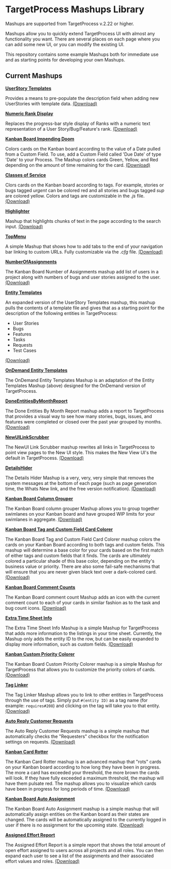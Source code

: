 TargetProcess Mashups Library
=============================

Mashups are supported from TargetProcess v.2.22 or higher.

Mashups allow you to quickly extend TargetProcess UI with almost any 
functionality you want. There are several places on each page 
where you can add some new UI, or you can modify the existing UI.

This repository contains some example Mashups both for immediate use 
and as starting points for developing your own Mashups.

Current Mashups
---------------


[**UserStory Templates**](https://github.com/TargetProcess/MashupsLibrary/tree/master/UserStory%20Templates)

Provides a means to pre-populate the description field when adding 
new UserStories with template data. [(Download)](https://github.com/downloads/TargetProcess/MashupsLibrary/UserStory%20Templates.zip)


[**Numeric Rank Display**](https://github.com/TargetProcess/MashupsLibrary/tree/master/Numeric%20Rank%20Display)

Replaces the progress-bar style display of Ranks with a numeric 
text representation of a User Story/Bug/Feature's rank. [(Download)](https://github.com/downloads/TargetProcess/MashupsLibrary/Numeric%20Rank%20Display.zip)


[**Kanban Board Impending Doom**](https://github.com/TargetProcess/MashupsLibrary/tree/master/Kanban%20Board%20Impending%20Doom)

Colors cards on the Kanban board according to the value of a Date pulled from a Custom Field.  To use, add a Custom Field 
called 'Due Date' of type 'Date' to your Process.  The Mashup colors cards Green, Yellow, and Red depending on the amount 
of time remaining for the card. [(Download)](https://github.com/downloads/TargetProcess/MashupsLibrary/Kanban%20Board%20Impending%20Doom.zip)


[**Classes of Service**](https://github.com/TargetProcess/MashupsLibrary/tree/master/ClassesOfServices)

Clors cards on the Kanban board according to tags.  For example, stories or bugs tagged _urgent_ can be colored red and 
all stories and bugs tagged _sup_ are colored yellow.  Colors and tags are customizable in the _.js_ file.  [(Download)](https://github.com/downloads/TargetProcess/MashupsLibrary/ClassesOfServices.zip)


[**Highlighter**](https://github.com/TargetProcess/MashupsLibrary/tree/master/Highlighter)

Mashup that highlights chunks of text in the page according to the search input.  [(Download)](https://github.com/downloads/TargetProcess/MashupsLibrary/Highlighter.zip)


[**TopMenu**](https://github.com/TargetProcess/MashupsLibrary/tree/master/TopMenu)

A simple Mashup that shows how to add tabs to the end of your navigation bar linking to custom URLs.  Fully customizable 
via the _.cfg_ file.  [(Download)](https://github.com/downloads/TargetProcess/MashupsLibrary/TopMenu.zip)


[**NumberOfAssignments**](https://github.com/TargetProcess/MashupsLibrary/tree/master/NumberOfAssignments)

The Kanban Board Number of Assignments mashup add list of users in a project along with numbers of bugs and user stories assigned to the user.
[(Download)](https://github.com/downloads/TargetProcess/MashupsLibrary/NumberOfAssignments.zip)


[**Entity Templates**](https://github.com/TargetProcess/MashupsLibrary/tree/master/NumberOfAssignments)

An expanded version of the UserStory Templates mashup, this mashup pulls 
the contents of a template file and gives that as a starting point 
for the description of the following entities in TargetProcess:

-   User Stories
-   Bugs
-   Features
-   Tasks
-   Requests
-   Test Cases

[(Download)](https://github.com/downloads/TargetProcess/MashupsLibrary/Entity%20Templates.zip)


[**OnDemand Entity Templates**](https://github.com/TargetProcess/MashupsLibrary/OnDemand%20Entity%20TEmplates)

The OnDemand Entity Templates Mashup is an adaptation of the Entity Templates Mashup (above) designed for the OnDemand version of 
TargetProcess. 


[**DoneEntitiesByMonthReport**](https://github.com/TargetProcess/MashupsLibrary/tree/master/DoneEntitiesByMonthReport)

The Done Entities By Month Report mashup adds a report to TargetProcess that 
provides a visual way to see how many stories, bugs, issues, and features were 
completed or closed over the past year grouped by months.
[(Download)](https://github.com/downloads/TargetProcess/MashupsLibrary/DoneEntitiesByMonthReport.zip)


[**NewUILinkScrubber**](https://github.com/TargetProcess/MashupsLibrary/tree/master/NewUILinkScrubber)

The NewUI Link Scrubber mashup rewrites all links in TargetProcess 
to point view pages to the New UI style.  This makes the New View UI's the default in 
TargetProcess.  [(Download)](https://github.com/downloads/TargetProcess/MashupsLibrary/NewUILinkScrubber.zip)


[**DetailsHider**](https://github.com/TargetProcess/MashupsLibrary/tree/master/DetailsHider)

The Details Hider Mashup is a very, very, very simple that removes the system 
messages at the bottom of each page (such as page generation time, the Whats New link, 
and the free version notification).  [(Download)](https://github.com/downloads/TargetProcess/MashupsLibrary/DetailsHider.zip)


[**Kanban Board Column Grouper**](https://github.com/TargetProcess/MashupsLibrary/tree/master/Kanban%20Board%20Column%20Grouper)

The Kanban Board column grouper Mashup allows you to group together 
swimlanes on your Kanban board and have grouped WIP limits for your 
swimlanes in aggregate.  [(Download)](https://github.com/downloads/TargetProcess/MashupsLibrary/Kanban%20Board%20Column%20Grouper.zip)


[**Kanban Board Tag and Custom Field Card Colorer**](https://github.com/TargetProcess/MashupsLibrary/tree/master/KanbanTagCustomFieldColorer)

The Kanban Board Tag and Custom Field Card Colorer mashup colors the cards on your Kanban Board 
according to both tags and custom fields.  This mashup will determine a base color for your cards based on the 
first match of either tags and custom fields that it finds.  The cards are ultimately colored a particular shade of 
this base color, depending on the entity's business value or priority.  There are also some fail-safe mechanisms that 
will ensure that you are never given black text over a dark-colored card. [(Download)](https://github.com/downloads/TargetProcess/MashupsLibrary/KanbanTagCustomFieldColorer.zip)


[**Kanban Board Comment Counts**](https://github.com/TargetProcess/MashupsLibrary/tree/master/Kanban%20Board%20Comment%20Counts)

The Kanban Board comment count Mashup adds an icon with the current comment 
count to each of your cards in similar fashion as to the task and bug count 
icons. [(Download)](https://github.com/downloads/TargetProcess/MashupsLibrary/Kanban%20Board%20Comment%20Counts.zip)


[**Extra Time Sheet Info**](https://github.com/TargetProcess/MashupsLibrary/tree/master/Extra%20Time%20Sheet%20Info)

The Extra Time Sheet Info Mashup is a simple Mashup for TargetProcess that adds
more information to the listings in your time sheet.  Currently, the Mashup only adds the entity 
ID to the row, but can be easily expanded to display more information, such as custom 
fields. [(Download)](https://github.com/downloads/TargetProcess/MashupsLibrary/Extra%20Time%20Sheet%20Info.zip)


[**Kanban Custom Priority Colorer**](https://github.com/TargetProcess/MashupsLibrary/tree/master/Kanban%20Custom%20Priority%20Colorer)

The Kanban Board Custom Priority Colorer mashup is a simple Mashup for TargetProcess that allows you to customize the 
priority colors of cards.  [(Download)](https://github.com/downloads/TargetProcess/MashupsLibrary/Kanban%20Custom%20Priority%20Colorer.zip)


[**Tag Linker**](https://github.com/TargetProcess/MashupsLibrary/tree/master/Tag%20Linker)

The Tag Linker Mashup allows you to link to other entities in TargetProcess through the use of tags.  Simply put `#(entity ID)` as a tag name 
(for example: `requires#208`) and clicking on the tag will take you to that entity. [(Download)](https://github.com/downloads/TargetProcess/MashupsLibrary/Tag%20Linker.zip)


[**Auto Reply Customer Requests**](https://github.com/TargetProcess/MashupsLibrary/tree/master/Auto%20Reply%20Customer%20Requests)

The Auto Reply Customer Requests mashup is a simple mashup that automatically checks the "Requesters" checkbox for the notification settings on 
requests. [(Download)](https://github.com/downloads/TargetProcess/MashupsLibrary/Auto%20Reply%20Customer%20Requests.zip)


[**Kanban Card Rotter**](https://github.com/TargetProcess/MashupsLibrary/tree/master/Kanban%20Card%20Rotter)

The Kanban Card Rotter mashup is an advanced mashup that "rots" cards on your Kanban board according to how long they have been in progress.  
The more a card has exceeded your threshold, the more brown the cards will look.  If they have fully exceeded a maximum threshold, the mashup 
will have them pulsate red.  The mashup allows you to visualize which cards have been in progress for long periods of time. [(Download)](https://github.com/downloads/TargetProcess/MashupsLibrary/Kanban%20Card%20Rotter.zip)


[**Kanban Board Auto Assignment**](https://github.com/TargetProcess/MashupsLibrary/tree/master/Kanban%20Board%20Auto%20Assignment)

The Kanban Board Auto Assignment mashup is a simple mashup that will automatically assign entities on the Kanban board as their states 
are changed.  The cards will be automatically assigned to the currently logged in user if there is no assignment for the upcoming state. [(Download)](https://github.com/downloads/TargetProcess/MashupsLibrary/Kanban%20Board%20Auto%20Assignment.zip)


[**Assigned Effort Report**](https://github.com/TargetProcess/MashupsLibrary/tree/master/Assigned%20Effort%20Report)

The Assigned Effort Report is a simple report that shows the total amount of open effort assigned to users across all projects and all roles.  You can then expand each user to see 
a list of the assignments and their associated effort values and roles. [(Download)](https://github.com/downloads/TargetProcess/MashupsLibrary/Assigned%20Effort%20Report.zip)
